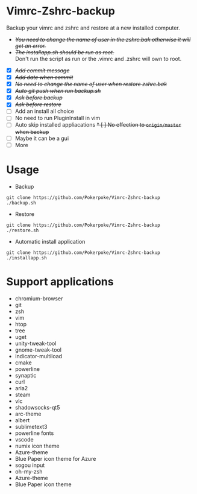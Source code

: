 # Vimrc-Zshrc-backup

Backup your vimrc and zshrc and restore at a new installed computer.
* ~~*You need to change the name of user in the zshrc.bak otherwise it will get an error.*~~
* ~~*The installapp.sh should be run as root.*~~  
Don't run the script as run or the .vimrc and .zshrc will own to root.

* [X] ~~*Add commit message*~~
* [X] ~~*Add date when commit*~~
* [X] ~~*No need to change the name of user when restore zshrc.bak*~~
* [X] ~~*Auto git push when run backup.sh*~~
* [X] ~~*Ask before backup*~~
* [X] ~~*Ask before restore*~~
* [ ] Add an install all choice
* [ ] No need to run PluginInstall in vim
* [ ] Auto skip installed appliacations
~~* [ ] No effection to `origin/master` when backup~~
* [ ] Maybe it can be a gui
* [ ] More

# Usage
* Backup
```shell
git clone https://github.com/Pokerpoke/Vimrc-Zshrc-backup
./backup.sh
```
* Restore
```shell
git clone https://github.com/Pokerpoke/Vimrc-Zshrc-backup
./restore.sh
```

* Automatic install application
```shell
git clone https://github.com/Pokerpoke/Vimrc-Zshrc-backup
./installapp.sh
```

# Support applications
* chromium-browser
* git
* zsh
* vim
* htop
* tree
* uget
* unity-tweak-tool
* gnome-tweak-tool
* indicator-multiload
* cmake
* powerline
* synaptic
* curl
* aria2
* steam
* vlc
* shadowsocks-qt5
* arc-theme
* albert
* sublimetext3
* powerline fonts
* vscode
* numix icon theme
* Azure-theme
* Blue Paper icon theme for Azure
* sogou input
* oh-my-zsh 
* Azure-theme
* Blue Paper icon theme